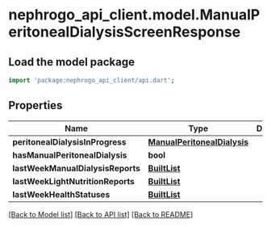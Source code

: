 # nephrogo_api_client.model.ManualPeritonealDialysisScreenResponse

## Load the model package
```dart
import 'package:nephrogo_api_client/api.dart';
```

## Properties
Name | Type | Description | Notes
------------ | ------------- | ------------- | -------------
**peritonealDialysisInProgress** | [**ManualPeritonealDialysis**](ManualPeritonealDialysis.md) |  | 
**hasManualPeritonealDialysis** | **bool** |  | 
**lastWeekManualDialysisReports** | [**BuiltList<DailyManualPeritonealDialysisReport>**](DailyManualPeritonealDialysisReport.md) |  | 
**lastWeekLightNutritionReports** | [**BuiltList<DailyIntakesLightReport>**](DailyIntakesLightReport.md) |  | 
**lastWeekHealthStatuses** | [**BuiltList<DailyHealthStatus>**](DailyHealthStatus.md) |  | 

[[Back to Model list]](../README.md#documentation-for-models) [[Back to API list]](../README.md#documentation-for-api-endpoints) [[Back to README]](../README.md)


